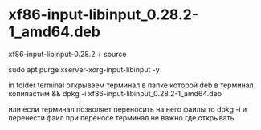 # xf86-input-libinput_0.28.2-1_amd64.deb
xf86-input-libinput-0.28.2 + source

sudo apt purge xserver-xorg-input-libinput -y

in folder terminal открываем терминал в папке которой deb в терминал копипастим && dpkg -i xf86-input-libinput_0.28.2-1_amd64.deb

или если терминал позволяет переносить на него фаилы то dpkg -i и перенести фаил при переносе терминал не важно где открывать.

